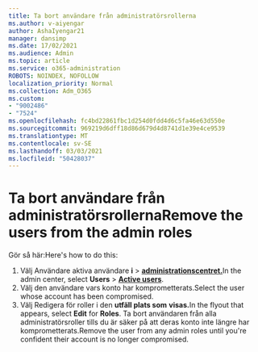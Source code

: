 ```yaml
---
title: Ta bort användare från administratörsrollerna
ms.author: v-aiyengar
author: AshaIyengar21
manager: dansimp
ms.date: 17/02/2021
ms.audience: Admin
ms.topic: article
ms.service: o365-administration
ROBOTS: NOINDEX, NOFOLLOW
localization_priority: Normal
ms.collection: Adm_O365
ms.custom:
- "9002486"
- "7524"
ms.openlocfilehash: fc4bd22861fbc1d254d0fdd4d6c5fa46e63d550e
ms.sourcegitcommit: 969219d6dff18d86d679d4d8741d1e39e4ce9539
ms.translationtype: MT
ms.contentlocale: sv-SE
ms.lasthandoff: 03/03/2021
ms.locfileid: "50428037"
---
```

# <a name="remove-the-users-from-the-admin-roles"></a><span data-ttu-id="9da7e-102">Ta bort användare från administratörsrollerna</span><span class="sxs-lookup"><span data-stu-id="9da7e-102">Remove the users from the admin roles</span></span>

<span data-ttu-id="9da7e-103">Gör så här:</span><span class="sxs-lookup"><span data-stu-id="9da7e-103">Here's how to do this:</span></span>

1. <span data-ttu-id="9da7e-104">Välj Användare aktiva användare **i**  >  [**administrationscentret.**](https://go.microsoft.com/fwlink/p/?linkid=834822)</span><span class="sxs-lookup"><span data-stu-id="9da7e-104">In the admin center, select **Users** > [**Active users**](https://go.microsoft.com/fwlink/p/?linkid=834822).</span></span>
1. <span data-ttu-id="9da7e-105">Välj den användare vars konto har komprometterats.</span><span class="sxs-lookup"><span data-stu-id="9da7e-105">Select the user whose account has been compromised.</span></span>
1. <span data-ttu-id="9da7e-106">Välj Redigera för roller i den **utfäll plats som** **visas.**</span><span class="sxs-lookup"><span data-stu-id="9da7e-106">In the flyout that appears, select **Edit** for **Roles**.</span></span> <span data-ttu-id="9da7e-107">Ta bort användaren från alla administratörsroller tills du är säker på att deras konto inte längre har komprometterats.</span><span class="sxs-lookup"><span data-stu-id="9da7e-107">Remove the user from any admin roles until you're confident their account is no longer compromised.</span></span>


